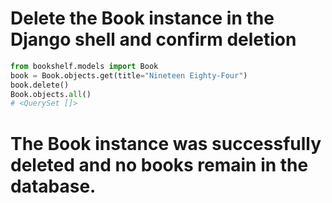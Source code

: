 # Delete the Book instance in the Django shell and confirm deletion

```python
from bookshelf.models import Book
book = Book.objects.get(title="Nineteen Eighty-Four")
book.delete()
Book.objects.all()
# <QuerySet []>
```

# The Book instance was successfully deleted and no books remain in the database. 